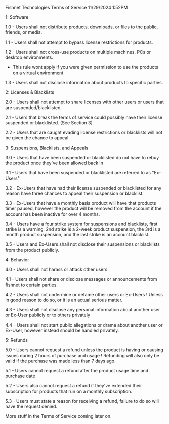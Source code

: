 Fishnet Technologies Terms of Service
11/29/2024 1:52PM

1: Software

1.0 - Users shall not distribute products, downloads, or files to the public, friends, or media.

1.1 - Users shall not attempt to bypass license restrictions for products.

1.2 - Users shall not cross-use products on multiple machines, PCs or desktop environments.
  - This rule wont apply if you were given permission to use the products on a virtual environment

1.3 - Users shall not disclose information about products to specific parties.

2: Licenses & Blacklists

2.0 - Users shall not attempt to share licenses with other users or users that are suspended/blacklisted.

2.1 - Users that break the terms of service could possibly have their license suspended or blacklisted. (See Section 3)

2.2 - Users that are caught evading license restrictions or blacklists will not be given the chance to appeal

3: Suspensions, Blacklists, and Appeals

3.0 - Users that have been suspended or blacklisted do not have to rebuy the product once they've been allowed back in

3.1 - Users that have been suspended or blacklisted are referred to as "Ex-Users"

3.2 - Ex-Users that have had their license suspended or blacklisted for any reason have three chances to appeal their suspension or blacklist.

3.3 - Ex-Users that have a monthly basis product will have that products timer paused, however the product will be removed from the account if the account has been inactive for over 4 months.

3.4 - Users have a four strike system for suspensions and blacklists, first strike is a warning, 2nd strike is a 2-week product suspension, the 3rd is a month product suspension, and the last strike is an account blacklist.

3.5 - Users and Ex-Users shall not disclose their suspensions or blacklists from the product publicly.

4: Behavior

4.0 - Users shall not harass or attack other users.

4.1 - Users shall not share or disclose messages or announcements from fishnet to certain parties.

4.2 - Users shall not undermine or defame other users or Ex-Users
  ! Unless in good reason to do so, or it is an actual serious matter.

4.3 - Users shall not disclose any personal information about another user or Ex-User publicly or to others privately

4.4 - Users shall not start public allegations or drama about another user or Ex-User, however instead should be handled privately.
  

5: Refunds

5.0 - Users cannot request a refund unless the product is having or causing issues during 2 hours of purchase and usage
  ! Refunding will also only be valid if the purchase was made less than 7 days ago.

5.1 - Users cannot request a refund after the product usage time and purchase date

5.2 - Users also cannot request a refund if they've extended their subscription for products that run on a monthly subscription.

5.3 - Users must state a reason for receiving a refund, failure to do so will have the request denied.

More stuff in the Terms of Service coming later on.
